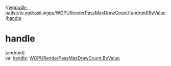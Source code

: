 //[wgpu4k-native](../../../../index.md)/[io.ygdrasil.wgpu](../../index.md)/[WGPURenderPassMaxDrawCount](../index.md)/[[android]ByValue](index.md)/[handle](handle.md)

# handle

[android]\
val [handle](handle.md): [WGPURenderPassMaxDrawCount.ByValue](../../../io.ygdrasil.wgpu.android/-w-g-p-u-render-pass-max-draw-count/-by-value/index.md)